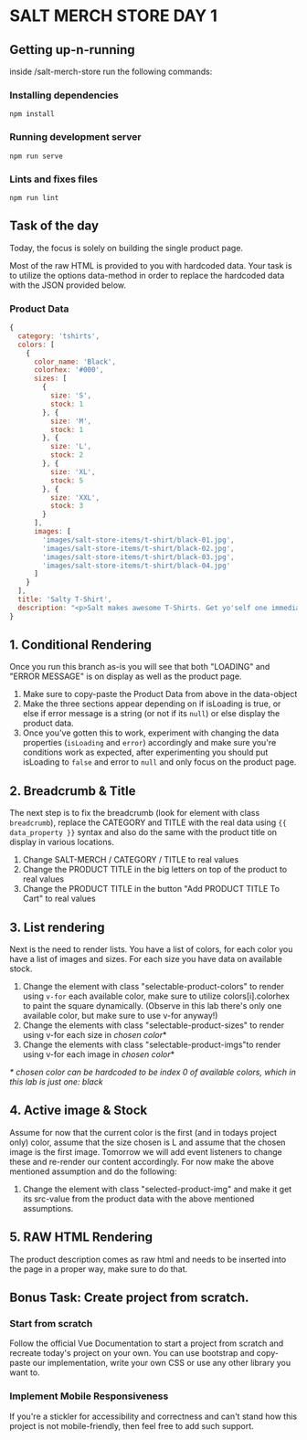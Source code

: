 # SALT MERCH STORE DAY 1

## Getting up-n-running

inside /salt-merch-store run the following commands:

### Installing dependencies

```
npm install
```
### Running development server

```
npm run serve
```

### Lints and fixes files
```
npm run lint
```


## Task of the day

Today, the focus is solely on building the single product page.

Most of the raw HTML is provided to you with hardcoded data. Your task is to utilize the options data-method in order to replace the hardcoded data with the JSON provided below.


### Product Data
```js
{
  category: 'tshirts',
  colors: [
    {
      color_name: 'Black',
      colorhex: '#000',
      sizes: [
        {
          size: 'S',
          stock: 1
        }, {
          size: 'M',
          stock: 1
        }, {
          size: 'L',
          stock: 2
        }, {
          size: 'XL',
          stock: 5
        }, {
          size: 'XXL',
          stock: 3
        }
      ],
      images: [
        'images/salt-store-items/t-shirt/black-01.jpg',
        'images/salt-store-items/t-shirt/black-02.jpg',
        'images/salt-store-items/t-shirt/black-03.jpg',
        'images/salt-store-items/t-shirt/black-04.jpg' 
      ]
    }
  ],
  title: 'Salty T-Shirt',
  description: "<p>Salt makes awesome T-Shirts. Get yo'self one immediately before they run out. Go on, don't be shy.</p><p>We take orders fo sure!</p>"
}
```



## 1. Conditional Rendering

Once you run this branch as-is you will see that both "LOADING" and "ERROR MESSAGE" is on display as well as the product page.

1. Make sure to copy-paste the Product Data from above in the data-object
2. Make the three sections appear depending on if isLoading is true, or else if error message is a string (or not if its `null`) or else display the product data.
3. Once you've gotten this to work, experiment with changing the data properties (`isLoading` and `error`) accordingly and make sure you're conditions work as expected, after experimenting you should put isLoading to `false` and error to `null` and only focus on the product page.


## 2. Breadcrumb & Title

The next step is to fix the breadcrumb (look for element with class `breadcrumb`), replace the CATEGORY and TITLE with the real data using `{{ data_property }}` syntax and also do the same with the product title on display in various locations.

1. Change SALT-MERCH / CATEGORY / TITLE to real values
2. Change the PRODUCT TITLE in the big letters on top of the product to real values
3. Change the PRODUCT TITLE in the button "Add PRODUCT TITLE To Cart" to real values

## 3. List rendering

Next is the need to render lists. You have a list of colors, for each color you have a list of images and sizes. For each size you have data on available stock.

1. Change the element with class "selectable-product-colors" to render using `v-for` each available color, make sure to utilize colors[i].colorhex to paint the square dynamically. (Observe in this lab there's only one available color, but make sure to use v-for anyway!)
2. Change the elements with class "selectable-product-sizes" to render using v-for each size in *chosen color*\*
3. Change the elements with class "selectable-product-imgs"to render using v-for each image in *chosen color*\*

*\* chosen color can be hardcoded to be index 0 of available colors, which in this lab is just one: black*

## 4. Active image & Stock
Assume for now that the current color is the first (and in todays project only)  color, assume that the size chosen is L and assume that the chosen image is the first image. Tomorrow we will add event listeners to change these and re-render our content accordingly. For now make the above mentioned assumption and do the following:
1. Change the element with class "selected-product-img" and make it get its src-value from the product data with the above mentioned assumptions.

## 5. RAW HTML Rendering
The product description comes as raw html and needs to be inserted into the page in a proper way, make sure to do that.


## Bonus Task: Create project from scratch.

### Start from scratch
Follow the official Vue Documentation to start a project from scratch and recreate today's project on your own. You can use bootstrap and copy-paste our implementation, write your own CSS or use any other library you want to.

### Implement Mobile Responsiveness
If you're a stickler for accessibility and correctness and can't stand how this project is not mobile-friendly, then feel free to add such support.